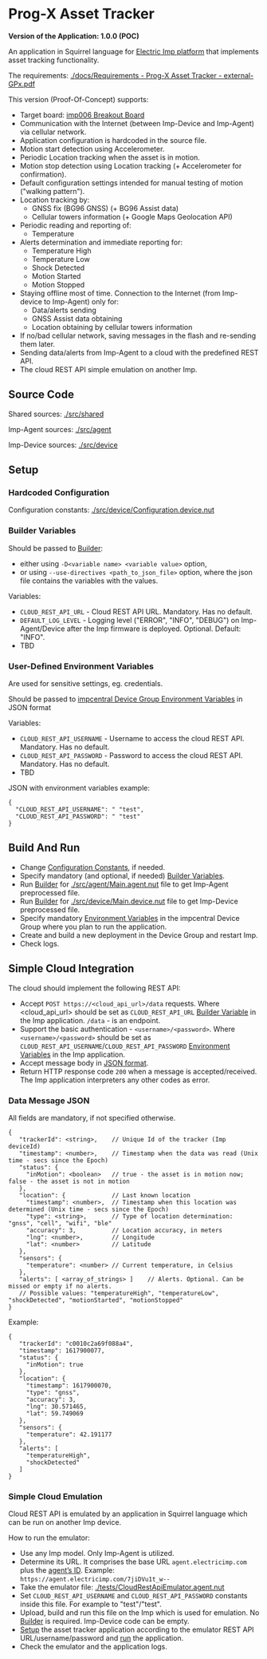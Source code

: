 # Prog-X Asset Tracker #

**Version of the Application: 1.0.0 (POC)**

An application in Squirrel language for [Electric Imp platform](https://www.electricimp.com/platform) that implements asset tracking functionality.

The requirements: [./docs/Requirements - Prog-X Asset Tracker - external-GPx.pdf](./docs/Requirements%20-%20Prog-X%20Asset%20Tracker%20-%20external-GPx.pdf)

This version (Proof-Of-Concept) supports:
- Target board: [imp006 Breakout Board](https://developer.electricimp.com/hardware/resources/reference-designs/imp006breakout)
- Communication with the Internet (between Imp-Device and Imp-Agent) via cellular network.
- Application configuration is hardcoded in the source file.
- Motion start detection using Accelerometer.
- Periodic Location tracking when the asset is in motion.
- Motion stop detection using Location tracking (+ Accelerometer for confirmation).
- Default configuration settings intended for manual testing of motion ("walking pattern").
- Location tracking by:
  - GNSS fix (BG96 GNSS) (+ BG96 Assist data)
  - Cellular towers information (+ Google Maps Geolocation API)
- Periodic reading and reporting of:
  - Temperature
- Alerts determination and immediate reporting for:
  - Temperature High
  - Temperature Low
  - Shock Detected
  - Motion Started
  - Motion Stopped
- Staying offline most of time. Connection to the Internet (from Imp-device to Imp-Agent) only for:
  - Data/alerts sending
  - GNSS Assist data obtaining
  - Location obtaining by cellular towers information
- If no/bad cellular network, saving messages in the flash and re-sending them later.
- Sending data/alerts from Imp-Agent to a cloud with the predefined REST API.
- The cloud REST API simple emulation on another Imp.

## Source Code ##

Shared sources: [./src/shared](./src/shared)

Imp-Agent sources: [./src/agent](./src/agent)

Imp-Device sources: [./src/device](./src/device)

## Setup ##

### Hardcoded Configuration ###

Configuration constants: [./src/device/Configuration.device.nut](./src/device/Configuration.device.nut)

### Builder Variables ###

Should be passed to [Builder](https://github.com/electricimp/Builder/):
- either using `-D<variable name> <variable value>` option,
- or using `--use-directives <path_to_json_file>` option, where the json file contains the variables with the values.

Variables:
- `CLOUD_REST_API_URL` - Cloud REST API URL. Mandatory. Has no default.
- `DEFAULT_LOG_LEVEL` - Logging level ("ERROR", "INFO", "DEBUG") on Imp-Agent/Device after the Imp firmware is deployed. Optional. Default: "INFO".
- TBD

### User-Defined Environment Variables ###

Are used for sensitive settings, eg. credentials.

Should be passed to [impcentral Device Group Environment Variables](https://developer.electricimp.com/tools/impcentral/environmentvariables#user-defined-environment-variables) in JSON format

Variables:
- `CLOUD_REST_API_USERNAME` - Username to access the cloud REST API. Mandatory. Has no default.
- `CLOUD_REST_API_PASSWORD` - Password to access the cloud REST API. Mandatory. Has no default.
- TBD

JSON with environment variables example:
```
{
  "CLOUD_REST_API_USERNAME": " "test",
  "CLOUD_REST_API_PASSWORD": " "test"
}
```

## Build And Run ##

- Change [Configuration Constants](#configuration-constants), if needed.
- Specify mandatory (and optional, if needed) [Builder Variables](#builder-variables).
- Run [Builder](https://github.com/electricimp/Builder/) for [./src/agent/Main.agent.nut](./src/agent/Main.agent.nut) file to get Imp-Agent preprocessed file.
- Run [Builder](https://github.com/electricimp/Builder/) for [./src/device/Main.device.nut](./src/device/Main.device.nut) file to get Imp-Device preprocessed file.
- Specify mandatory [Environment Variables](#user-defined-environment-variables) in the impcentral Device Group where you plan to run the application.
- Create and build a new deployment in the Device Group and restart Imp.
- Check logs.

## Simple Cloud Integration ##

The cloud should implement the following REST API:
- Accept `POST https://<cloud_api_url>/data` requests. Where <cloud_api_url> should be set as `CLOUD_REST_API_URL` [Builder Variable](#builder-variables) in the Imp application. `/data` - is an endpoint.
- Support the basic authentication - `<username>/<password>`. Where `<username>/<password>` should be set as `CLOUD_REST_API_USERNAME`/`CLOUD_REST_API_PASSWORD` [Environment Variables](#user-defined-environment-variables) in the Imp application.
- Accept message body in [JSON format](#data-message-json).
- Return HTTP response code `200` when a message is accepted/received. The Imp application interpreters any other codes as error.

### Data Message JSON ###

All fields are mandatory, if not specified otherwise.

```
{
   "trackerId": <string>,    // Unique Id of the tracker (Imp deviceId)
   "timestamp": <number>,    // Timestamp when the data was read (Unix time - secs since the Epoch)
   "status": {
     "inMotion": <boolean>   // true - the asset is in motion now; false - the asset is not in motion
   },
   "location": {             // Last known location
     "timestamp": <number>,  // Timestamp when this location was determined (Unix time - secs since the Epoch)
     "type": <string>,       // Type of location determination: "gnss", "cell", "wifi", "ble"
     "accuracy": 3,          // Location accuracy, in meters
     "lng": <number>,        // Longitude
     "lat": <number>         // Latitude
   },
   "sensors": {
     "temperature": <number> // Current temperature, in Celsius
   },
   "alerts": [ <array_of_strings> ]    // Alerts. Optional. Can be missed or empty if no alerts.
   // Possible values: "temperatureHigh", "temperatureLow", "shockDetected", "motionStarted", "motionStopped"
}
```

Example:
```
{
   "trackerId": "c0010c2a69f088a4",
   "timestamp": 1617900077,
   "status": {
     "inMotion": true
   },
   "location": {
     "timestamp": 1617900070,
     "type": "gnss",
     "accuracy": 3,
     "lng": 30.571465,
     "lat": 59.749069
   },
   "sensors": {
     "temperature": 42.191177
   },
   "alerts": [
     "temperatureHigh",
     "shockDetected"
   ]
}
```

### Simple Cloud Emulation ###

Cloud REST API is emulated by an application in Squirrel language which can be run on another Imp device.

How to run the emulator:
- Use any Imp model. Only Imp-Agent is utilized.
- Determine its URL. It comprises the base URL `agent.electricimp.com` plus the [agent’s ID](https://developer.electricimp.com/faqs/terminology#agent). Example: `https://agent.electricimp.com/7jiDVu1t_w--`
- Take the emulator file: [./tests/CloudRestApiEmulator.agent.nut](./tests/CloudRestApiEmulator.agent.nut)
- Set `CLOUD_REST_API_USERNAME` and `CLOUD_REST_API_PASSWORD` constants inside this file. For example to "test"/"test".
- Upload, build and run this file on the Imp which is used for emulation. No [Builder](https://github.com/electricimp/Builder/) is required. Imp-Device code can be empty.
- [Setup](#setup) the asset tracker application according to the emulator REST API URL/username/password and [run](#build-and-run) the application.
- Check the emulator and the application logs.
